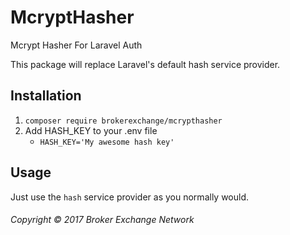 # McryptHasher
Mcrypt Hasher For Laravel Auth

This package will replace Laravel's default hash service provider.

## Installation
1. `composer require brokerexchange/mcrypthasher`
2. Add HASH_KEY to your .env file
    - `HASH_KEY='My awesome hash key'`
    
## Usage
Just use the `hash` service provider as you normally would.

###### Copyright &copy; 2017 Broker Exchange Network